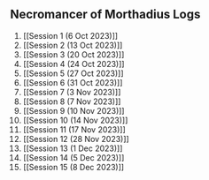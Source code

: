 ## Necromancer of Morthadius Logs
1. [[Session 1 (6 Oct 2023)]]
2. [[Session 2 (13 Oct 2023)]]
3. [[Session 3 (20 Oct 2023)]]
4. [[Session 4 (24 Oct 2023)]]
5. [[Session 5 (27 Oct 2023)]]
6. [[Session 6 (31 Oct 2023)]]
7. [[Session 7 (3 Nov 2023)]]
8. [[Session 8 (7 Nov 2023)]]
9. [[Session 9 (10 Nov 2023)]]
10. [[Session 10 (14 Nov 2023)]]
11. [[Session 11 (17 Nov 2023)]]
12. [[Session 12 (28 Nov 2023)]]
13. [[Session 13 (1 Dec 2023)]]
14. [[Session 14 (5 Dec 2023)]]
15. [[Session 15 (8 Dec 2023)]]
